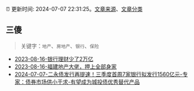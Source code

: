 :alarm_clock: 更新时间: 2024-07-07 22:31:25。[文章来源](/README.md)、[文章分类](/TAGS.md)

## 三傻


> 关键字：`地产`、`房地产`、`银行`、`保险`



- [2023-08-16-银行理财少了2万亿](https://www.aicaijing.com.cn/article/18565) 
- [2023-08-16-福建地产大佬，押上全部身家](https://www.aicaijing.com.cn/article/18567) 
- [2024-07-07-二永债发行再提速！三季度首周7家银行拟发行1560亿元-专家：债券市场供小于求-有望成为城投债优秀替代产品](https://www.cls.cn/detail/1725692) 
